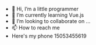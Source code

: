 - 👋 Hi, I’m a little programmer
- 🌱 I’m currently learning Vue.js
- 💞️ I’m looking to collaborate on ...
- 📫 How to reach me
-   Here's my phone 15053455619

